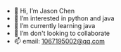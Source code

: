 - 👋 Hi, I’m Jason Chen
- 👀 I’m interested in python and java
- 🌱 I’m currently learning java
- 💞️ I’m don't looking to collaborate
- 📫 email: 1067195002@qq.com
